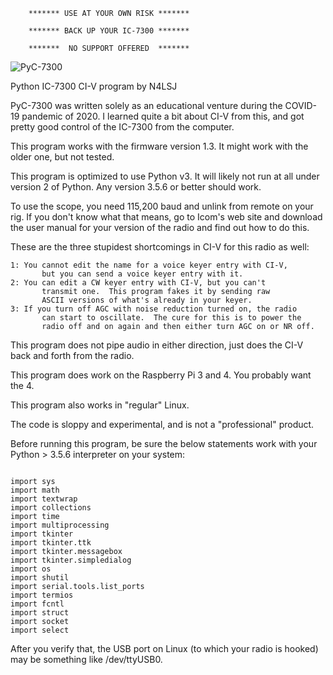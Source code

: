 
        ******* USE AT YOUR OWN RISK *******

        ******* BACK UP YOUR IC-7300 *******

        *******  NO SUPPORT OFFERED  *******

![PyC-7300](https://user-images.githubusercontent.com/76819904/107884009-6f005100-6ec0-11eb-9d48-b85d24d501ea.png)

Python IC-7300 CI-V program by N4LSJ

PyC-7300 was written solely as an educational venture during the COVID-19
pandemic of 2020.  I learned quite a bit about CI-V from this, and got
pretty good control of the IC-7300 from the computer.

This program works with the firmware version 1.3.  It might work with 
the older one, but not tested.

This program is optimized to use Python v3.  It will likely not run at all
under version 2 of Python.  Any version 3.5.6 or better should work.

To use the scope, you need 115,200 baud and unlink from remote on your
rig.  If you don't know what that means, go to Icom's web site and 
download the user manual for your version of the radio and find out
how to do this.

These are the three stupidest shortcomings in CI-V for this radio as well:

	1: You cannot edit the name for a voice keyer entry with CI-V,
           but you can send a voice keyer entry with it.
	2: You can edit a CW keyer entry with CI-V, but you can't 
           transmit one.  This program fakes it by sending raw 
           ASCII versions of what's already in your keyer.
	3: If you turn off AGC with noise reduction turned on, the radio
           can start to oscillate.  The cure for this is to power the 
           radio off and on again and then either turn AGC on or NR off.

This program does not pipe audio in either direction, just does the 
CI-V back and forth from the radio.

This program does work on the Raspberry Pi 3 and 4.  You probably want the 4.

This program also works in "regular" Linux.

The code is sloppy and experimental, and is not a "professional" product.

Before running this program, be sure the below statements work with
your Python > 3.5.6 interpreter on your system:
```

import sys
import math
import textwrap
import collections
import time
import multiprocessing
import tkinter
import tkinter.ttk
import tkinter.messagebox
import tkinter.simpledialog
import os
import shutil
import serial.tools.list_ports
import termios
import fcntl
import struct
import socket
import select

```
After you verify that, the USB port on Linux (to which your radio is hooked) 
may be something like /dev/ttyUSB0.


